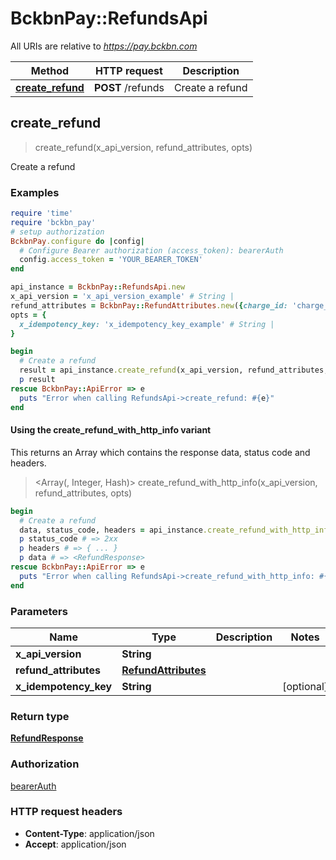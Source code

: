 # BckbnPay::RefundsApi

All URIs are relative to *https://pay.bckbn.com*

| Method | HTTP request | Description |
| ------ | ------------ | ----------- |
| [**create_refund**](RefundsApi.md#create_refund) | **POST** /refunds | Create a refund |


## create_refund

> <RefundResponse> create_refund(x_api_version, refund_attributes, opts)

Create a refund

### Examples

```ruby
require 'time'
require 'bckbn_pay'
# setup authorization
BckbnPay.configure do |config|
  # Configure Bearer authorization (access_token): bearerAuth
  config.access_token = 'YOUR_BEARER_TOKEN'
end

api_instance = BckbnPay::RefundsApi.new
x_api_version = 'x_api_version_example' # String | 
refund_attributes = BckbnPay::RefundAttributes.new({charge_id: 'charge_id_example'}) # RefundAttributes | 
opts = {
  x_idempotency_key: 'x_idempotency_key_example' # String | 
}

begin
  # Create a refund
  result = api_instance.create_refund(x_api_version, refund_attributes, opts)
  p result
rescue BckbnPay::ApiError => e
  puts "Error when calling RefundsApi->create_refund: #{e}"
end
```

#### Using the create_refund_with_http_info variant

This returns an Array which contains the response data, status code and headers.

> <Array(<RefundResponse>, Integer, Hash)> create_refund_with_http_info(x_api_version, refund_attributes, opts)

```ruby
begin
  # Create a refund
  data, status_code, headers = api_instance.create_refund_with_http_info(x_api_version, refund_attributes, opts)
  p status_code # => 2xx
  p headers # => { ... }
  p data # => <RefundResponse>
rescue BckbnPay::ApiError => e
  puts "Error when calling RefundsApi->create_refund_with_http_info: #{e}"
end
```

### Parameters

| Name | Type | Description | Notes |
| ---- | ---- | ----------- | ----- |
| **x_api_version** | **String** |  |  |
| **refund_attributes** | [**RefundAttributes**](RefundAttributes.md) |  |  |
| **x_idempotency_key** | **String** |  | [optional] |

### Return type

[**RefundResponse**](RefundResponse.md)

### Authorization

[bearerAuth](../README.md#bearerAuth)

### HTTP request headers

- **Content-Type**: application/json
- **Accept**: application/json


